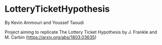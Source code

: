# LotteryTicketHypothesis
By Kevin Ammouri and Youssef Taoudi


Project aiming to replicate The Lottery Ticket Hypothesis by J. Frankle and M. Carbin (https://arxiv.org/abs/1803.03635)

